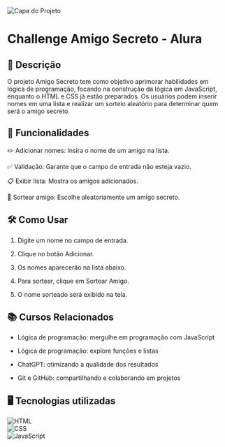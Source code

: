 ![Capa do Projeto]([https://raw.githubusercontent.com/seu-usuario/seu-repositorio/main/assets/capa.png](https://github.com/giseleoliver9/Challenge-Amigo-Secreto-Alura/blob/main/Amigo%20secreto.jpg))

<h1>Challenge Amigo Secreto - Alura</h1> 

## 📌 Descrição
<p align="justify">

  O projeto Amigo Secreto tem como objetivo aprimorar habilidades em lógica de programação, focando na construção da lógica em JavaScript, enquanto o HTML e CSS já estão preparados. 
Os usuários podem inserir nomes em uma lista e realizar um sorteio aleatório para determinar quem será o amigo secreto.


  
## 🚀 Funcionalidades
<p align="justify">
  
✏️ Adicionar nomes: Insira o nome de um amigo na lista.

✅ Validação: Garante que o campo de entrada não esteja vazio.

📋 Exibir lista: Mostra os amigos adicionados.

🎲 Sortear amigo: Escolhe aleatoriamente um amigo secreto.



## 🛠 Como Usar
<p align="justify">

1. Digite um nome no campo de entrada.

2. Clique no botão Adicionar.

3. Os nomes aparecerão na lista abaixo.

4. Para sortear, clique em Sortear Amigo.

5. O nome sorteado será exibido na tela.



## 📚 Cursos Relacionados
<p align="justify">

- Lógica de programação: mergulhe em programação com JavaScript

- Lógica de programação: explore funções e listas

- ChatGPT: otimizando a qualidade dos resultados

- Git e GitHub: compartilhando e colaborando em projetos

<p align="justify">


## 🖥️ Tecnologias utilizadas  
![HTML](https://img.shields.io/badge/HTML5-E34F26?style=for-the-badge&logo=html5&logoColor=white)  
![CSS](https://img.shields.io/badge/CSS3-1572B6?style=for-the-badge&logo=css3&logoColor=white)  
![JavaScript](https://img.shields.io/badge/JavaScript-F7DF1E?style=for-the-badge&logo=javascript&logoColor=black)  
